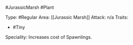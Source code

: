 #JurassicMarsh #Plant 

Type: #Regular 
Area: [[Jurassic Marsh]]
Attack: n/a
Traits:
- #Tiny

Speciality: Increases cost of Spawnlings.